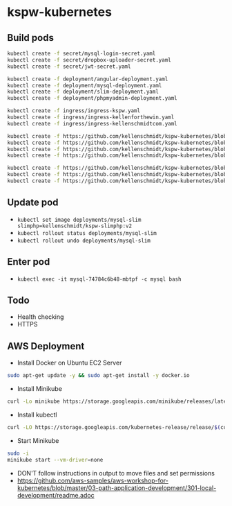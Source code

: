 # kspw-kubernetes

## Build pods

```sh
kubectl create -f secret/mysql-login-secret.yaml
kubectl create -f secret/dropbox-uploader-secret.yaml
kubectl create -f secret/jwt-secret.yaml
```

```sh
kubectl create -f deployment/angular-deployment.yaml
kubectl create -f deployment/mysql-deployment.yaml
kubectl create -f deployment/slim-deployment.yaml
kubectl create -f deployment/phpmyadmin-deployment.yaml
```

```sh
kubectl create -f ingress/ingress-kspw.yaml
kubectl create -f ingress/ingress-kellenforthewin.yaml
kubectl create -f ingress/ingress-kellenschmidtcom.yaml
```

```sh
kubectl create -f https://github.com/kellenschmidt/kspw-kubernetes/blob/master/deployment/angular-deployment.yaml
kubectl create -f https://github.com/kellenschmidt/kspw-kubernetes/blob/master/deployment/mysql-deployment.yaml
kubectl create -f https://github.com/kellenschmidt/kspw-kubernetes/blob/master/deployment/slim-deployment.yaml
kubectl create -f https://github.com/kellenschmidt/kspw-kubernetes/blob/master/deployment/phpmyadmin-deployment.yaml
```

```sh
kubectl create -f https://github.com/kellenschmidt/kspw-kubernetes/blob/master/ingress/ingress-kspw.yaml
kubectl create -f https://github.com/kellenschmidt/kspw-kubernetes/blob/master/ingress/ingress-kellenforthewin.yaml
kubectl create -f https://github.com/kellenschmidt/kspw-kubernetes/blob/master/ingress/ingress-kellenschmidtcom.yaml
```

## Update pod

- `kubectl set image deployments/mysql-slim slimphp=kellenschmidt/kspw-slimphp:v2`
- `kubectl rollout status deployments/mysql-slim`
- `kubectl rollout undo deployments/mysql-slim`

## Enter pod

- `kubectl exec -it mysql-74784c6b48-mbtpf -c mysql bash`

## Todo

- Health checking
- HTTPS

## AWS Deployment

- Install Docker on Ubuntu EC2 Server

```sh
sudo apt-get update -y && sudo apt-get install -y docker.io
```

- Install Minikube

```sh
curl -Lo minikube https://storage.googleapis.com/minikube/releases/latest/minikube-linux-amd64 && chmod +x minikube && mv minikube /usr/local/bin/
```

- Install kubectl

```sh
curl -LO https://storage.googleapis.com/kubernetes-release/release/$(curl -s https://storage.googleapis.com/kubernetes-release/release/stable.txt)/bin/linux/amd64/kubectl && chmod +x ./kubectl && sudo mv ./kubectl /usr/local/bin/kubectl
```

- Start Minikube

```sh
sudo -i
minikube start --vm-driver=none
```

- DON'T follow instructions in output to move files and set permissions
- https://github.com/aws-samples/aws-workshop-for-kubernetes/blob/master/03-path-application-development/301-local-development/readme.adoc
